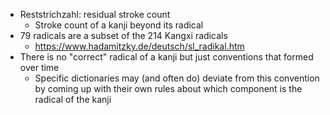 - Reststrichzahl: residual stroke count
  - Stroke count of a kanji beyond its radical
- 79 radicals are a subset of the 214 Kangxi radicals
  - https://www.hadamitzky.de/deutsch/sl_radikal.htm
- There is no "correct" radical of a kanji but just conventions that formed over time
  - Specific dictionaries may (and often do) deviate from this convention by coming up with their own rules about which component is the radical of the kanji
